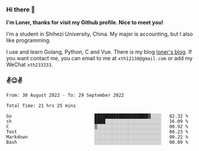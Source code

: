 ### Hi there 👋️

**I'm Loner, thanks for visit my Github profile. Nice to meet you!**

I'm a student in Shihezi University, China. My major is accounting, but I also like programming.

I use and learn Golang, Python, C and Vue. There is my blog [loner's blog](https://www.loner1024.top).  If you want contact me, you can email to me at `xth12138@gmail.com` or add my WeChat `xth233333`.

### ✌️😉✌️

<!--START_SECTION:waka-->

```text
From: 30 August 2022 - To: 29 September 2022

Total Time: 21 hrs 25 mins

Go                               ████████████████████▓░░░░   82.32 %
sh                               ████░░░░░░░░░░░░░░░░░░░░░   16.09 %
C                                ▒░░░░░░░░░░░░░░░░░░░░░░░░   00.92 %
Text                             ░░░░░░░░░░░░░░░░░░░░░░░░░   00.23 %
Markdown                         ░░░░░░░░░░░░░░░░░░░░░░░░░   00.22 %
Bash                             ░░░░░░░░░░░░░░░░░░░░░░░░░   00.09 %
```

<!--END_SECTION:waka-->



